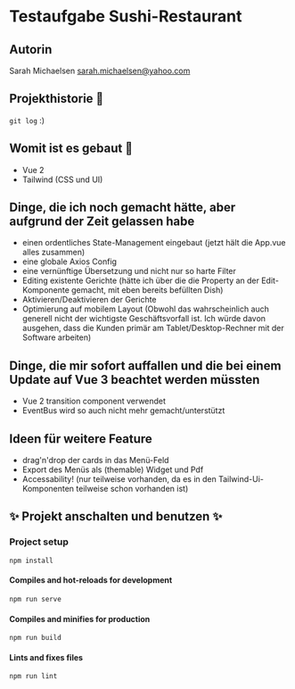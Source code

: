 # Testaufgabe Sushi-Restaurant

## Autorin
Sarah Michaelsen
sarah.michaelsen@yahoo.com

## Projekthistorie :scroll:
`git log` :)

## Womit ist es gebaut :wrench:
- Vue 2
- Tailwind (CSS und UI)

## Dinge, die ich noch gemacht hätte, aber aufgrund der Zeit gelassen habe 
- einen ordentliches State-Management eingebaut (jetzt hält die App.vue alles zusammen)
- eine globale Axios Config
- eine vernünftige Übersetzung und nicht nur so harte Filter
- Editing existente Gerichte (hätte ich über die die Property an der Edit-Komponente gemacht, mit eben bereits befüllten Dish)
- Aktivieren/Deaktivieren der Gerichte
- Optimierung auf mobilem Layout (Obwohl das wahrscheinlich auch generell nicht der wichtigste Geschäftsvorfall ist. Ich würde davon ausgehen, dass die Kunden primär am Tablet/Desktop-Rechner mit der Software arbeiten)

## Dinge, die mir sofort auffallen und die bei einem Update auf Vue 3 beachtet werden müssten
- Vue 2 transition component verwendet
- EventBus wird so auch nicht mehr gemacht/unterstützt

## Ideen für weitere Feature
- drag'n'drop der cards in das Menü-Feld
- Export des Menüs als (themable) Widget und Pdf
- Accessability! (nur teilweise vorhanden, da es in den Tailwind-Ui-Komponenten teilweise schon vorhanden ist)



## :sparkles: Projekt anschalten und benutzen :sparkles:
### Project setup
```
npm install
```
#### Compiles and hot-reloads for development
```
npm run serve
```
#### Compiles and minifies for production
```
npm run build
```
#### Lints and fixes files
```
npm run lint
```

